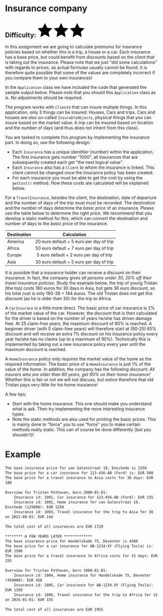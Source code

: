 # Insurance company
## Difficulty: ![Filled](../resources/star-filled.svg)  ![Filled](../resources/star-filled.svg)  ![Filled](../resources/star-filled.svg)
In this assignment we are going to calculate premiums for insurance policies based on whether this is a trip, a house
or a car. Each insurance has a base price, but could benefit from discounts based on the client that is taking out the
insurance. Please note that we just "did some calculations" with regards to prices, as actual formulas usually cannot be
found. It is therefore quite possible that some of the values are completely incorrect if you compare them to your own
insurances!

In the `Application` class we have included the code that generated the sample output below. Please note that you should
this `Application` class as is. No adjustments should be required.

The program works with `Client`s that can insure multiple things. In this application, only 3 things can be insured: 
Houses, Cars and trips. Cars and houses are also so-called `InsurableObjects`, physical things that you can insure 
based on the market value. A trip can be insured based on location and the number of days (and thus does not inherit 
from this class).

You are tasked to complete this program by implementing the insurance part. In doing so, use the following design:
- Each `Insurance` has a unique identifier (number) within the application. The first insurance gets number "1000",
  all insurances that are subsequently created each get "the next logical value".
- Each `Insurance` also has a `Client` to whom the insurance is linked. This client cannot be changed once the insurance
  policy has been created.
- For each insurance you must be able to get the cost by using the `getCost()` method. How these costs are calculated will 
  be explained below.

For a `TravelInsurance`, besides the client, the destination, date of departure and the number of days of the trip must 
must be recorded. The destination and the number of days determine the _basic price_ of an insurance. Please use
the table below to determine the right price. We recommend that you develop a static method for this, which can 
convert the destination and number of days to the _basic_ price of the insurance.

| Destination        | Calculation           | 
| ------------- |:-------------:|
| America     | 20 euro default + 5 euro per day of trip |
| Africa     | 50 euro default + 7 euro per day of trip |
| Europe     | 5 euro default + 2 euro per day of trip |
| Asia     | 30 euro default + 5 euro per day of trip |

It is possible that a insurance holder can receive a discount on their insurance. In fact, the company gives _all persons
under 30, 20% off their travel insurance policies_. Study the example below, the trip of young Tristan (the top) costs 
180 euros for 30 days in Asia, but gets 36 euro discount, so his total cost is only 180-36 = 144 euros. The old Tristan
does not get this discount (as he is older than 30) for the trip to Africa.

A `CarInsurace` is a little more direct. The basic price of car insurance is 2% of the market value of the car. However,
the discount that is then calculated for the driver is based on the number of years he/she has driven damage free. At 25 
claim-free years, the maximum discount of 90% is reached. A beginner driver (with 0 claim-free years) will therefore start 
at (90-25) 65% discount and will receive an extra 1% discount on his insurance policy every year he/she has no claims (up 
to a maximum of 90%). Technically this is implemented by taking out a new insurance policy every year until the maximum 
discount is reached.

A `HomeInsurance` policy only requires the market value of the home as the required information. The basic price of a 
`HomeInsurance` is just 1% of the value of the home. In addition, the company has the following discount: _All insurers
who are older than 60 years, get 90% on their home insurance!_ Whether this is fair or not we will not discuss, but 
notice therefore that old Tristan pays very little for his home insurance!

A few tips:
- Start with the home insurance. This one should make you understand what is ask. Then try implementing the more interesting
  insurance types.
- Note the static methods are also used for printing the basic prices. This is mainly done to "force" you to use
  "force" you to make certain methods really static. This can of course be done differently (but you shouldn't)!
  
# Example
```text
The base insurance price for van Galenstraat 19, Enschede is 1250
The base price for a car insurance for 123-456-AB (Ford) is: EUR 500
The base price for a travel insurance to Asia costs for 30 days: EUR 180

Overview for Tristan Pothoven, born 2000-01-01: 
	Insurance id: 1001, Car insurance for 123-456-AB (Ford): EUR 335
	Insurance id: 1002, Home insurance for van Galenstraat 19, Enschede (125000): EUR 1250
	Insurance id: 1003, Travel insurance for the trip to Asia for 30 on 2021-08-01: EUR 144

The total cost of all insurances are EUR 1729

******** A FEW YEARS LATER *************
The base insurance price for Handelskade 75, Deventer is 4500
The base price for a car insurance for AB-1234-XY (Flying Tesla) is: EUR 1500
The base price for a travel insurance to Africa costs for 15 days: EUR 155

Overview for Tristan Pothoven, born 1960-01-01: 
	Insurance id: 1004, Home insurance for Handelskade 75, Deventer (450000): EUR 450
	Insurance id: 1005, Car insurance for AB-1234-XY (Flying Tesla): EUR 1350
	Insurance id: 1006, Travel insurance for the trip to Africa for 15 on 2035-01-01: EUR 155

The total cost of all insurances are EUR 1955
```